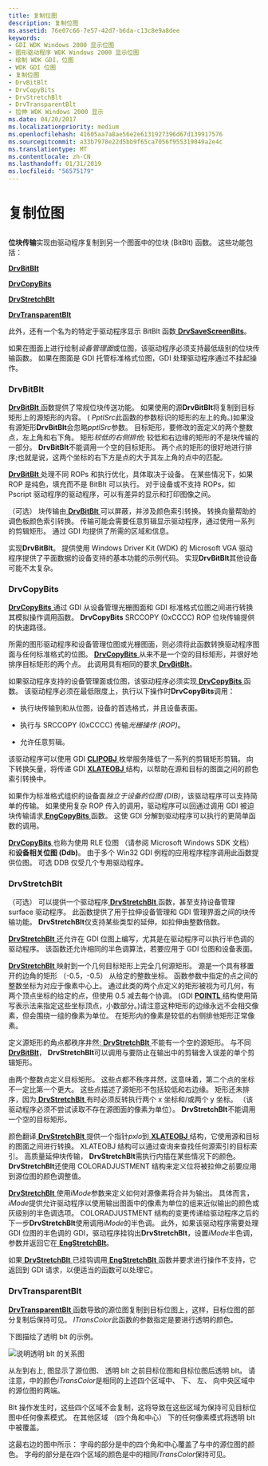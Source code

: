 ```yaml
---
title: 复制位图
description: 复制位图
ms.assetid: 76e07c66-7e57-42d7-b6da-c13c8e9a8dee
keywords:
- GDI WDK Windows 2000 显示位图
- 图形驱动程序 WDK Windows 2000 显示位图
- 绘制 WDK GDI，位图
- WDK GDI 位图
- 复制位图
- DrvBitBlt
- DrvCopyBits
- DrvStretchBlt
- DrvTransparentBlt
- 拉伸 WDK Windows 2000 显示
ms.date: 04/20/2017
ms.localizationpriority: medium
ms.openlocfilehash: 41605aa7a8ae56e2e6131927396d67d139917576
ms.sourcegitcommit: a33b7978e22d5bb9f65ca7056f955319049a2e4c
ms.translationtype: MT
ms.contentlocale: zh-CN
ms.lasthandoff: 01/31/2019
ms.locfileid: "56575179"
---
```

# <a name="copying-bitmaps"></a>复制位图


## <span id="ddk_copying_bitmaps_gg"></span><span id="DDK_COPYING_BITMAPS_GG"></span>


**位块传输**实现由驱动程序复制到另一个图面中的位块 (BitBlt) 函数。 这些功能包括：

[**DrvBitBlt**](https://msdn.microsoft.com/library/windows/hardware/ff556180)

[**DrvCopyBits**](https://msdn.microsoft.com/library/windows/hardware/ff556182)

[**DrvStretchBlt**](https://msdn.microsoft.com/library/windows/hardware/ff556302)

[**DrvTransparentBlt**](https://msdn.microsoft.com/library/windows/hardware/ff557283)

此外，还有一个名为的特定于驱动程序显示 BitBlt 函数[ **DrvSaveScreenBits**](https://msdn.microsoft.com/library/windows/hardware/ff556278)。

如果在图面上进行绘制*设备管理面*或位图，该驱动程序必须支持最低级别的位块传输函数。 如果在图面是 GDI 托管标准格式位图，GDI 处理驱动程序通过不挂起操作。

### <a name="span-iddrvbitbltspanspan-iddrvbitbltspan-drvbitblt"></a><span id="drvbitblt"></span><span id="DRVBITBLT"></span> DrvBitBlt

[ **DrvBitBlt** ](https://msdn.microsoft.com/library/windows/hardware/ff556180)函数提供了常规位块传送功能。 如果使用的源**DrvBitBlt**将复制到目标矩形上的源矩形的内容。 ( *PptlSrc*此函数的参数标识的矩形的左上的角。)如果没有源矩形**DrvBitBlt**会忽略*pptlSrc*参数。 目标矩形，要修改的面定义的两个整数点，左上角和右下角。 矩形*较低的右侧排他*; 较低和右边缘的矩形的不是块传输的一部分。 **DrvBitBlt**不能调用一个空的目标矩形。 两个点的矩形的很好地进行排序;也就是说，这两个坐标的右下方是点的大于其左上角的点中的匹配。

[**DrvBitBlt** ](https://msdn.microsoft.com/library/windows/hardware/ff556180)处理不同 ROPs 和执行优化，具体取决于设备。 在某些情况下，如果 ROP 是纯色，填充而不是 BitBlt 可以执行。 对于设备或不支持 ROPs，如 Pscript 驱动程序的驱动程序，可以有差异的显示和打印图像之间。

（可选） 块传输由[ **DrvBitBlt** ](https://msdn.microsoft.com/library/windows/hardware/ff556180)可以屏蔽，并涉及颜色索引转换。 转换向量帮助的调色板颜色索引转换。 传输可能会需要任意剪辑显示驱动程序，通过使用一系列的剪辑矩形。 通过 GDI 均提供了所需的区域和信息。

实现**DrvBitBlt**。 提供使用 Windows Driver Kit (WDK) 的 Microsoft VGA 驱动程序提供了平面数据的设备支持的基本功能的示例代码。 实现**DrvBitBlt**其他设备可能不太复杂。

### <a name="span-iddrvcopybitsspanspan-iddrvcopybitsspan-drvcopybits"></a><span id="drvcopybits"></span><span id="DRVCOPYBITS"></span> DrvCopyBits

[ **DrvCopyBits** ](https://msdn.microsoft.com/library/windows/hardware/ff556182)通过 GDI 从设备管理光栅图面和 GDI 标准格式位图之间进行转换其模拟操作调用函数。 **DrvCopyBits** SRCCOPY (0xCCCC) ROP 位块传输提供的快速路径。

所需的图形驱动程序和设备管理位图或光栅图面，则必须将此函数转换驱动程序图面与任何标准格式的位图。 [**DrvCopyBits** ](https://msdn.microsoft.com/library/windows/hardware/ff556182)从来不是一个空的目标矩形，并很好地排序目标矩形的两个点。 此调用具有相同的要求[ **DrvBitBlt**](https://msdn.microsoft.com/library/windows/hardware/ff556180)。

如果驱动程序支持的设备管理面或位图，该驱动程序必须实现[ **DrvCopyBits** ](https://msdn.microsoft.com/library/windows/hardware/ff556182)函数。 该驱动程序必须在最低限度上，执行以下操作时**DrvCopyBits**调用：

-   执行块传输到和从位图，设备的首选格式，并且设备表面。

-   执行与 SRCCOPY (0xCCCC) 传输*光栅操作 (ROP)*。

-   允许任意剪辑。

该驱动程序可以使用 GDI [ **CLIPOBJ** ](https://msdn.microsoft.com/library/windows/hardware/ff539417)枚举服务降低了一系列的剪辑矩形剪辑。 向下转换矢量，将传递 GDI [ **XLATEOBJ** ](https://msdn.microsoft.com/library/windows/hardware/ff570634)结构，以帮助在源和目标的图面之间的颜色索引转换中。

如果作为标准格式组织的设备面*独立于设备的位图 (DIB)*，该驱动程序可以支持简单的传输。 如果使用复杂 ROP 传入的调用，驱动程序可以回通过调用 GDI 被迫块传输请求[ **EngCopyBits** ](https://msdn.microsoft.com/library/windows/hardware/ff564196)函数。 这使 GDI 分解到驱动程序可以执行的更简单函数的调用。

[**DrvCopyBits** ](https://msdn.microsoft.com/library/windows/hardware/ff556182)也称为使用 RLE 位图 （请参阅 Microsoft Windows SDK 文档） 和**设备相关位图 (Ddb)**。 由于多个 Win32 GDI 例程的应用程序程序调用此函数提供位图。 可选 DDB 仅受几个专用驱动程序。

### <a name="span-iddrvstretchbltspanspan-iddrvstretchbltspan-drvstretchblt"></a><span id="drvstretchblt"></span><span id="DRVSTRETCHBLT"></span> DrvStretchBlt

（可选） 可以提供一个驱动程序[ **DrvStretchBlt** ](https://msdn.microsoft.com/library/windows/hardware/ff556302)函数，甚至支持设备管理 surface 驱动程序。 此函数提供了用于拉伸设备管理和 GDI 管理界面之间的块传输功能。 **DrvStretchBlt**仅支持某些类型的延伸，如拉伸由整数倍数。

[**DrvStretchBlt** ](https://msdn.microsoft.com/library/windows/hardware/ff556302)还允许在 GDI 位图上编写，尤其是在驱动程序可以执行半色调的驱动程序。 该函数还允许相同的半色调算法，若要应用于 GDI 位图和设备表面。

[**DrvStretchBlt** ](https://msdn.microsoft.com/library/windows/hardware/ff556302)映射到一个几何目标矩形上完全几何源矩形。 源是一个具有移置开的边角的矩形 （-0.5，-0.5） 从给定的整数坐标。 函数参数中指定的点之间的整数坐标为对应于像素中心上。 通过此类的两个点定义的矩形被视为可几何，有两个顶点坐标的给定的点，但使用 0.5 减去每个协调。 (GDI [ **POINTL** ](https://msdn.microsoft.com/library/windows/hardware/ff569166)结构使用简写表示法来指定这些坐标顶点，小数部分。)请注意这种矩形的边缘永远不会相交像素，但会围绕一组的像素为单位。 在矩形内的像素是较低的右侧排他矩形正常像素。

定义源矩形的角点都秩序井然;[ **DrvStretchBlt** ](https://msdn.microsoft.com/library/windows/hardware/ff556302)不能有一个空的源矩形。 与不同[ **DrvBitBlt**](https://msdn.microsoft.com/library/windows/hardware/ff556180)， **DrvStretchBlt**可以调用与要防止在输出中的剪辑舍入误差的单个剪辑矩形。

由两个整数点定义目标矩形。 这些点都不秩序井然，这意味着，第二个点的坐标不一定比第一个更大。 这些点描述了源矩形不包括较低和右边缘。 矩形还未排序，因为[ **DrvStretchBlt** ](https://msdn.microsoft.com/library/windows/hardware/ff556302)有时必须反转执行两个 x 坐标和/或两个 y 坐标。 （该驱动程序必须不尝试读取不存在源图面的像素为单位）。 **DrvStretchBlt**不能调用一个空的目标矩形。

颜色翻译[ **DrvStretchBlt** ](https://msdn.microsoft.com/library/windows/hardware/ff556302)提供一个指针*pxlo*到[ **XLATEOBJ** ](https://msdn.microsoft.com/library/windows/hardware/ff570634)结构，它使用源和目标的图面之间进行转换。 XLATEOBJ 结构可以通过查询来查找任何源索引的目标索引。 高质量延伸块传输， **DrvStretchBlt**需执行内插在某些情况下的颜色。 **DrvStretchBlt**还使用 COLORADJUSTMENT 结构来定义位将被拉伸之前要应用到源位图的颜色调整值。

[**DrvStretchBlt** ](https://msdn.microsoft.com/library/windows/hardware/ff556302)使用*iMode*参数来定义如何对源像素将合并为输出。 具体而言， *iMode*提供允许驱动程序以使用输出图面中的像素为单位的组来近似输出的颜色或灰级别的半色调选项。 COLORADJUSTMENT 结构的变更传递给驱动程序之后的下一步**DrvStretchBlt**使用调用*iMode*的半色调。 此外，如果该驱动程序需要处理 GDI 位图的半色调的 GDI，驱动程序挂钩出**DrvStretchBlt**，设置*iMode*半色调，参数并返回它在[ **EngStretchBlt**](https://msdn.microsoft.com/library/windows/hardware/ff565025)。

如果[ **DrvStretchBlt** ](https://msdn.microsoft.com/library/windows/hardware/ff556302)已挂钩调用[ **EngStretchBlt** ](https://msdn.microsoft.com/library/windows/hardware/ff565025)函数并要求进行操作不支持，它返回到 GDI 请求，以便适当的函数可以处理它。

### <a name="span-iddrvtransparentbltspanspan-iddrvtransparentbltspan-drvtransparentblt"></a><span id="drvtransparentblt"></span><span id="DRVTRANSPARENTBLT"></span> DrvTransparentBlt

[ **DrvTransparentBlt** ](https://msdn.microsoft.com/library/windows/hardware/ff557283)函数导致的源位图复制到目标位图上，这样，目标位图的部分复制后保持可见。 *ITransColor*此函数的参数指定是要进行透明的颜色。

下图描绘了透明 blt 的示例。

![说明透明 blt 的关系图](images/transblt.png)

从左到右上, 图显示了源位图、 透明 blt 之前目标位图和目标位图后透明 blt。 请注意，中的颜色*iTransColor*是相同的上述四个区域中、 下、 左、 向中央区域中的源位图的两端。

Blt 操作发生时，这些四个区域不会复制，这将导致在这些区域为保持可见目标位图中任何像素模式。 在其他区域 （四个角和中心） 下的任何像素模式将透明 blt 中被覆盖。

这最右边的图中所示： 字母的部分是中的四个角和中心覆盖了与中的源位图的颜色。 字母的部分是在四个区域的颜色是中的相同*iTransColor*保持可见。

 

 





